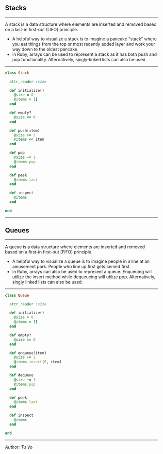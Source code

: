 ## Stacks

---

A stack is a data structure where elements are inserted and removed based on a last-in first-out (LIFO) principle.

- A helpful way to visualize a stack is to imagine a pancake "stack" where you eat things from the top or most recently added layer and work your way down to the oldest pancake.
- In Ruby, arrays can be used to represent a stack as it has both push and pop functionality. Alternatively, singly-linked lists can also be used.

---

```ruby
class Stack

  attr_reader :size

  def initialize()
    @size = 0
    @items = []
  end

  def empty?
    @size == 0
  end

  def push(item)
    @size += 1
    @items << item
  end

  def pop
    @size -= 1
    @items.pop
  end

  def peek
    @items.last
  end

  def inspect
    @items
  end

end
```

---

## Queues

---

A queue is a data structure where elements are inserted and removed based on a first-in first-out (FIFO) principle.

- A helpful way to visualize a queue is to imagine people in a line at an amusement park. People who line up first gets served first.
- In Ruby, arrays can also be used to represent a queue. Enqueuing will utilize the insert method while dequeueing will utilize pop. Alternatively, singly linked lists can also be used.

---

```ruby
class Queue

  attr_reader :size

  def initialize()
    @size = 0
    @items = []
  end

  def empty?
    @size == 0
  end

  def enqueue(item)
    @size += 1
    @items.insert(0, item)
  end

  def dequeue
    @size -= 1
    @items.pop
  end

  def peek
    @items.last
  end

  def inspect
    @items
  end

end
```

---

_Author: Tu Vo_
